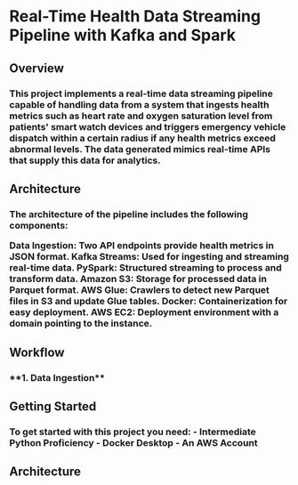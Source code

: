 <h1><strong>Real-Time Health Data Streaming Pipeline with Kafka and Spark</strong></h1>

<h2><strong>Overview</strong></h2>
<h3>This project implements a real-time data streaming pipeline capable of handling data from a system that ingests health metrics such as heart rate and oxygen saturation level from patients' smart watch devices and triggers emergency vehicle dispatch within a certain radius if any health metrics exceed abnormal levels. The data generated mimics real-time APIs that supply this data for analytics.</h3>

<h2><strong>Architecture</strong></h2>
<h3>The architecture of the pipeline includes the following components:

**Data Ingestion**: Two API endpoints provide health metrics in JSON format.
**Kafka Streams**: Used for ingesting and streaming real-time data.
**PySpark**: Structured streaming to process and transform data.
**Amazon S3**: Storage for processed data in Parquet format.
**AWS Glue**: Crawlers to detect new Parquet files in S3 and update Glue tables.
**Docker**: Containerization for easy deployment.
**AWS EC2**: Deployment environment with a domain pointing to the instance.</h3>

<h2><strong>Workflow</strong></h2>
<h3>
  **1. Data Ingestion**
</h3>


<h2><strong>Getting Started</strong></h2>
<h3> To get started with this project you need:
- Intermediate Python Proficiency
- Docker Desktop 
- An AWS Account
</h3>




<h2><strong>Architecture</strong></h2>
